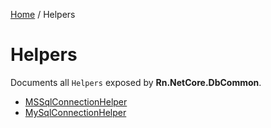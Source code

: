 [Home](/README.md) / Helpers

# Helpers
Documents all `Helpers` exposed by **Rn.NetCore.DbCommon**.

- [MSSqlConnectionHelper](/docs/helpers/MSSqlConnectionHelper.md)
- [MySqlConnectionHelper](/docs/helpers/MySqlConnectionHelper.md)
